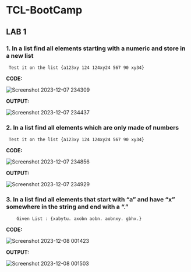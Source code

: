 # TCL-BootCamp

## LAB 1

### 1. In a list find all elements starting with a numeric and store in a new list

     Test it on the list {a123xy 124 124xy24 567 90 xy34}

**CODE:**



![Screenshot 2023-12-07 234309](https://github.com/Hitesh2598/TCL-BootCamp/assets/108817818/90cc660a-c93a-4677-9810-d08a5068378c)

**OUTPUT:**


![Screenshot 2023-12-07 234437](https://github.com/Hitesh2598/TCL-BootCamp/assets/108817818/3b719e32-93ee-4ded-b18f-94771eeaa253)

### 2. In a list find all elements which are only made of numbers

     Test it on the list {a123xy 124 124xy24 567 90 xy34}

 **CODE:**

   ![Screenshot 2023-12-07 234856](https://github.com/Hitesh2598/TCL-BootCamp/assets/108817818/3e75e641-1cfe-41a8-8f82-3e1d63a61d44)



**OUTPUT:**

![Screenshot 2023-12-07 234929](https://github.com/Hitesh2598/TCL-BootCamp/assets/108817818/5c77890e-8e6f-41fe-b186-99cb97e3de75)


### 3. In a list find all elements that start with “a” and have “x” somewhere in the string and end with a “.”

        Given List : {xabytu. axobn aobn. aobnxy. gbhx.}

 **CODE:**

![Screenshot 2023-12-08 001423](https://github.com/Hitesh2598/TCL-BootCamp/assets/108817818/6ea7b016-f728-41ea-931f-ffa04e826560)


 **OUTPUT:**

 ![Screenshot 2023-12-08 001503](https://github.com/Hitesh2598/TCL-BootCamp/assets/108817818/933571f6-368f-463b-81f5-41bb94703458)


